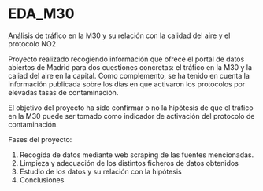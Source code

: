 # EDA_M30
Análisis de tráfico en la M30 y su relación con la calidad del aire y el protocolo NO2

Proyecto realizado recogiendo información que ofrece el portal de datos abiertos de Madrid para dos cuestiones concretas: el tráfico en la M30 y la caliad del aire en la capital.
Como complemento, se ha tenido en cuenta la información publicada sobre los días en que activaron los protocolos por elevadas tasas de contaminación.

El objetivo del proyecto ha sido confirmar o no la hipótesis de que el tráfico en la M30 puede ser tomado como indicador de activación del protocolo de contaminación.

Fases del proyecto:
1. Recogida de datos mediante web scraping de las fuentes mencionadas.
2. Limpieza y adecuación de los distintos ficheros de datos obtenidos
3. Estudio de los datos y su relación con la hipótesis
4. Conclusiones

